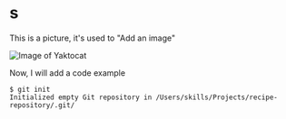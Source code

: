 # s

This is a picture, it's used to "Add an image"

![Image of Yaktocat](https://octodex.github.com/images/yaktocat.png "Anime Dragon")

Now, I will add a code example

```
$ git init
Initialized empty Git repository in /Users/skills/Projects/recipe-repository/.git/
```
